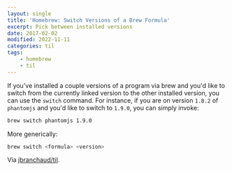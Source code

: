 ```yaml
---
layout: single
title: 'Homebrew: Switch Versions of a Brew Formula'
excerpt: Pick between installed versions
date: 2017-02-02
modified: 2022-11-11
categories: til
tags:
    - homebrew
    - til
---
```


If you've installed a couple versions of a program via brew and you'd like
to switch from the currently linked version to the other installed version,
you can use the `switch` command. For instance, if you are on version
`1.8.2` of `phantomjs` and you'd like to switch to `1.9.0`, you can simply
invoke:

```bash
brew switch phantomjs 1.9.0
```

More generically:

```bash
brew switch <formula> <version>
```

Via [jbranchaud/til](https://github.com/jbranchaud/til).
